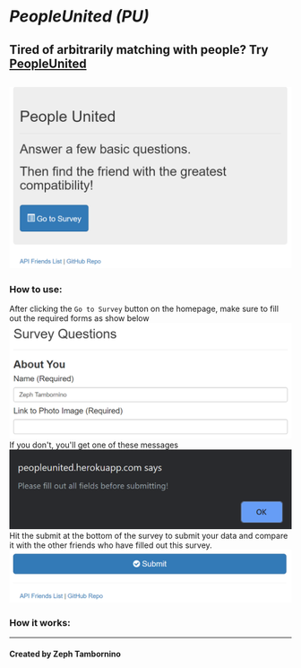 # *PeopleUnited (PU)* #
Tired of arbitrarily matching with people? Try [PeopleUnited](https://peopleunited.herokuapp.com/) 
-----------------------------------------------------
![Homepage](images/Homepage.PNG)
-----------------------------------------------------
### How to use: ###
After clicking the `Go to Survey` button on the homepage, make sure to fill out the required forms as show below
![RequiredPrompts](images/RequiredPrompts.PNG)
If you don't, you'll get one of these messages
![Alert](images/Alert.PNG)
Hit the submit at the bottom of the survey to submit your data and compare it with the other friends who have filled out this survey.
![Submit](images/Submit.PNG)
### How it works: ###
-----------------------------------------------------

#### Created by Zeph Tambornino ####

